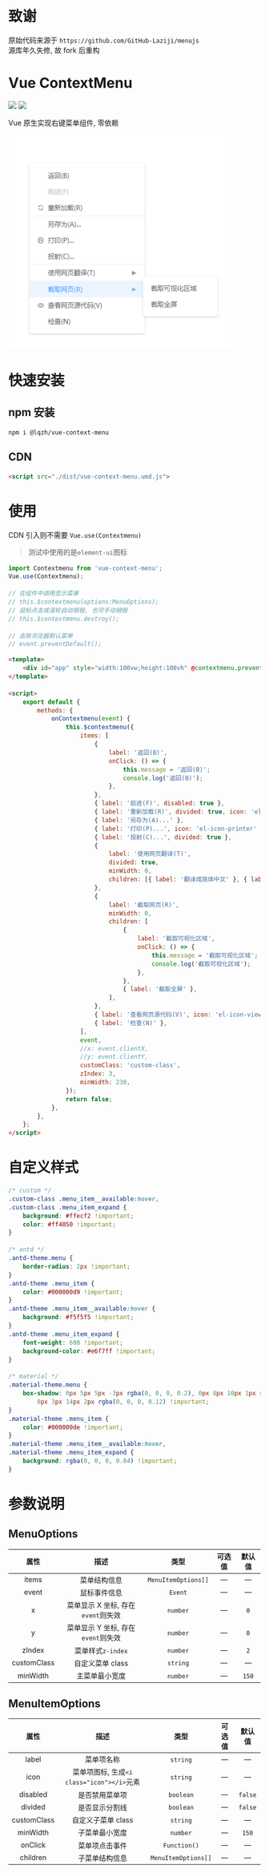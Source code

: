 # 致谢

原始代码来源于 `https://github.com/GitHub-Laziji/menujs` <br/>
源库年久失修, 故 fork 后重构 

# Vue ContextMenu

![](https://img.shields.io/github/languages/top/lqzhgood/vue-context-menu.svg?style=flat)
![](https://img.shields.io/github/stars/lqzhgood/vue-context-menu.svg?style=social)

Vue 原生实现右键菜单组件, 零依赖

![sample](screenshots/sample.png)

# 快速安装

## npm 安装

```
npm i @lqzh/vue-context-menu
```

## CDN

```html
<script src="./dist/vue-context-menu.umd.js">
```

# 使用

CDN 引入则不需要 `Vue.use(Contextmenu)`

> 测试中使用的是`element-ui`图标

```js
import Contextmenu from 'vue-context-menu';
Vue.use(Contextmenu);

// 在组件中调用显示菜单
// this.$contextmenu(options:MenuOptions);
// 鼠标点击或滚轮自动销毁, 也可手动销毁
// this.$contextmenu.destroy();

// 去除浏览器默认菜单
// event.preventDefault();
```

```html
<template>
    <div id="app" style="width:100vw;height:100vh" @contextmenu.prevent="onContextmenu"></div>
</template>

<script>
    export default {
        methods: {
            onContextmenu(event) {
                this.$contextmenu({
                    items: [
                        {
                            label: '返回(B)',
                            onClick: () => {
                                this.message = '返回(B)';
                                console.log('返回(B)');
                            },
                        },
                        { label: '前进(F)', disabled: true },
                        { label: '重新加载(R)', divided: true, icon: 'el-icon-refresh' },
                        { label: '另存为(A)...' },
                        { label: '打印(P)...', icon: 'el-icon-printer' },
                        { label: '投射(C)...', divided: true },
                        {
                            label: '使用网页翻译(T)',
                            divided: true,
                            minWidth: 0,
                            children: [{ label: '翻译成简体中文' }, { label: '翻译成繁体中文' }],
                        },
                        {
                            label: '截取网页(R)',
                            minWidth: 0,
                            children: [
                                {
                                    label: '截取可视化区域',
                                    onClick: () => {
                                        this.message = '截取可视化区域';
                                        console.log('截取可视化区域');
                                    },
                                },
                                { label: '截取全屏' },
                            ],
                        },
                        { label: '查看网页源代码(V)', icon: 'el-icon-view' },
                        { label: '检查(N)' },
                    ],
                    event,
                    //x: event.clientX,
                    //y: event.clientY,
                    customClass: 'custom-class',
                    zIndex: 3,
                    minWidth: 230,
                });
                return false;
            },
        },
    };
</script>
```

# 自定义样式

```css
/* custom */
.custom-class .menu_item__available:hover,
.custom-class .menu_item_expand {
    background: #ffecf2 !important;
    color: #ff4050 !important;
}

/* antd */
.antd-theme.menu {
    border-radius: 2px !important;
}
.antd-theme .menu_item {
    color: #000000d9 !important;
}
.antd-theme .menu_item__available:hover {
    background: #f5f5f5 !important;
}
.antd-theme .menu_item_expand {
    font-weight: 600 !important;
    background-color: #e6f7ff !important;
}

/* material */
.material-theme.menu {
    box-shadow: 0px 5px 5px -3px rgba(0, 0, 0, 0.2), 0px 8px 10px 1px rgba(0, 0, 0, 0.14),
        0px 3px 14px 2px rgba(0, 0, 0, 0.12) !important;
}
.material-theme .menu_item {
    color: #000000de !important;
}
.material-theme .menu_item__available:hover,
.material-theme .menu_item_expand {
    background: rgba(0, 0, 0, 0.04) !important;
}
```

# 参数说明

## MenuOptions

|    属性     |                描述                |        类型         | 可选值 | 默认值 |
| :---------: | :--------------------------------: | :-----------------: | :----: | :----: |
|    items    |            菜单结构信息            | `MenuItemOptions[]` |   —    |   —    |
|    event    |            鼠标事件信息            |       `Event`       |   —    |   —    |
|      x      | 菜单显示 X 坐标, 存在`event`则失效 |      `number`       |   —    |  `0`   |
|      y      | 菜单显示 Y 坐标, 存在`event`则失效 |      `number`       |   —    |  `0`   |
|   zIndex    |         菜单样式`z-index`          |      `number`       |   —    |  `2`   |
| customClass |          自定义菜单 class          |      `string`       |   —    |   —    |
|  minWidth   |           主菜单最小宽度           |      `number`       |   —    | `150`  |

## MenuItemOptions

|    属性     |                    描述                    |        类型         | 可选值 | 默认值  |
| :---------: | :----------------------------------------: | :-----------------: | :----: | :-----: |
|    label    |                 菜单项名称                 |      `string`       |   —    |    —    |
|    icon     | 菜单项图标, 生成`<i class="icon"></i>`元素 |      `string`       |   —    |    —    |
|  disabled   |               是否禁用菜单项               |      `boolean`      |   —    | `false` |
|   divided   |               是否显示分割线               |      `boolean`      |   —    | `false` |
| customClass |             自定义子菜单 class             |      `string`       |   —    |    —    |
|  minWidth   |               子菜单最小宽度               |      `number`       |   —    |  `150`  |
|   onClick   |               菜单项点击事件               |    `Function()`     |   —    |    —    |
|  children   |               子菜单结构信息               | `MenuItemOptions[]` |   —    |    —    |
